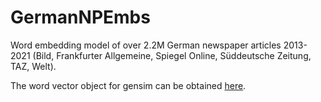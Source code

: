 # GermanNPEmbs

Word embedding model of over 2.2M German newspaper articles 2013-2021 (Bild, Frankfurter Allgemeine, Spiegel Online, Süddeutsche Zeitung, TAZ, Welt).

The word vector object for gensim can be obtained [here](https://www.dropbox.com/s/5vl2vslvkfq16if/word2vec.wordvectors?dl=1).
